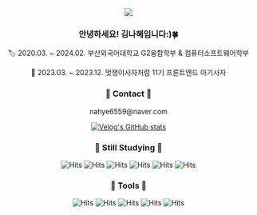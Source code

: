 <div align=center>
	<img src="https://capsule-render.vercel.app/api?type=waving&color=auto&height=250&section=header&text=hyeisfree%20Github:)&fontSize=60" />	
</div>

<div align=center>
    <h3>안녕하세요! 김나혜입니다:)🍀</h3>
	<p>🏷️ 2020.03. ~ 2024.02. 부산외국어대학교 G2융합학부 & 컴퓨터소프트웨어학부</p>
	<p>🦁 2023.03. ~ 2023.12. 멋쟁이사자처럼 11기 프론트엔드 아기사자</p>
</div>

<div align=center>
    <h3>👒 Contact 👒</h3>
	<p>nahye6559@naver.com</p> 
	
[![Velog's GitHub stats](https://velog-readme-stats.vercel.app/api?name=hyeisfree)](https://velog.io/@hyeisfree)
</div>

<div align=center>
    <h3>🔖 Still Studying 🔖</h3>
 
	
 ![Hits](https://img.shields.io/badge/HTML5-E34F26?style=for-the-badge&logo=html5&logoColor=white)
 ![Hits](https://img.shields.io/badge/CSS3-1572B6?style=for-the-badge&logo=css3&logoColor=white)
 ![Hits](https://img.shields.io/badge/JavaScript-F7DF1E?style=for-the-badge&logo=JavaScript&logoColor=white)
 ![Hits](https://img.shields.io/badge/React-20232A?style=for-the-badge&logo=react&logoColor=61DAFB)
 ![Hits](https://img.shields.io/badge/styled--components-DB7093?style=for-the-badge&logo=styled-components&logoColor=white)
 ![Hits](https://img.shields.io/badge/Tailwind_CSS-38B2AC?style=for-the-badge&logo=tailwind-css&logoColor=white)
</div>


<div align=center>
    <h3>🎨 Tools 🎨</h3>

	
 ![Hits](https://img.shields.io/badge/Notion-000000?style=for-the-badge&logo=notion&logoColor=white)
![Hits](https://img.shields.io/badge/Figma-F24E1E?style=for-the-badge&logo=figma&logoColor=white)
![Hits](https://img.shields.io/badge/Discord-7289DA?style=for-the-badge&logo=discord&logoColor=white)
![Hits](https://img.shields.io/badge/Visual_Studio_Code-0078D4?style=for-the-badge&logo=visual%20studio%20code&logoColor=white)
![Hits](https://img.shields.io/badge/GitHub-100000?style=for-the-badge&logo=github&logoColor=white)
</div>

